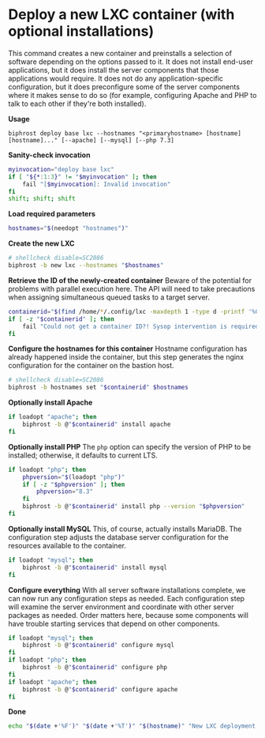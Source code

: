 # Deploy a new LXC container (with optional installations)

This command creates a new container and preinstalls a selection of software depending on the options passed to it. It does not install end-user applications, but it does install the server components that those applications would require. It does not do any application-specific configuration, but it does preconfigure some of the server components where it makes sense to do so (for example, configuring Apache and PHP to talk to each other if they're both installed).

**Usage**
```
biphrost deploy base lxc --hostnames "<primaryhostname> [hostname] [hostname]..." [--apache] [--mysql] [--php 7.3]
```

**Sanity-check invocation**
```bash
myinvocation="deploy base lxc"
if [ "${*:1:3}" != "$myinvocation" ]; then
    fail "[$myinvocation]: Invalid invocation"
fi
shift; shift; shift
```

**Load required parameters**
```bash
hostnames="$(needopt "hostnames")"
```

**Create the new LXC**
```bash
# shellcheck disable=SC2086
biphrost -b new lxc --hostnames "$hostnames"
```

**Retrieve the ID of the newly-created container**
Beware of the potential for problems with parallel execution here. The API will need to take precautions when assigning simultaneous queued tasks to a target server.
```bash
containerid="$(find /home/*/.config/lxc -maxdepth 1 -type d -printf '%CY.%Cj %p\n' | sort | tail -n 1 | grep -oP '(?<=/home/)lxc[0-9]{4}(?=/)')"
if [ -z "$containerid" ]; then
    fail "Could not get a container ID?! Sysop intervention is required."
fi
```

**Configure the hostnames for this container**
Hostname configuration has already happened inside the container, but this step generates the nginx configuration for the container on the bastion host.
```bash
# shellcheck disable=SC2086
biphrost -b hostnames set "$containerid" $hostnames
```

**Optionally install Apache**
```bash
if loadopt "apache"; then
    biphrost -b @"$containerid" install apache
fi
```

**Optionally install PHP**
The `php` option can specify the version of PHP to be installed; otherwise, it defaults to current LTS.
```bash
if loadopt "php"; then
    phpversion="$(loadopt "php")"
    if [ -z "$phpversion" ]; then
        phpversion="8.3"
    fi
    biphrost -b @"$containerid" install php --version "$phpversion"
fi
```

**Optionally install MySQL**
This, of course, actually installs MariaDB. The configuration step adjusts the database server configuration for the resources available to the container.
```bash
if loadopt "mysql"; then
    biphrost -b @"$containerid" install mysql
fi
```

**Configure everything**
With all server software installations complete, we can now run any configuration steps as needed. Each configuration step will examine the server environment and coordinate with other server packages as needed.
Order matters here, because some components will have trouble starting services that depend on other components.
```bash
if loadopt "mysql"; then
    biphrost -b @"$containerid" configure mysql
fi
if loadopt "php"; then
    biphrost -b @"$containerid" configure php
fi
if loadopt "apache"; then
    biphrost -b @"$containerid" configure apache
fi
```

**Done**
```bash
echo "$(date +'%F')" "$(date +'%T')" "$(hostname)" "New LXC deployment has been completed."
```